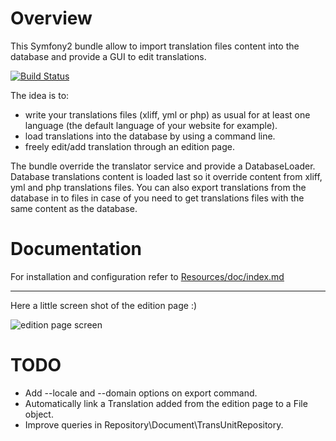 Overview
========

This Symfony2 bundle allow to import translation files content into the database and provide a GUI to edit translations.

[![Build Status](https://secure.travis-ci.org/lexik/LexikTranslationBundle.png)](http://travis-ci.org/lexik/LexikTranslationBundle)

The idea is to:

* write your translations files (xliff, yml or php) as usual for at least one language (the default language of your website for example).
* load translations into the database by using a command line.
* freely edit/add translation through an edition page.

The bundle override the translator service and provide a DatabaseLoader.
Database translations content is loaded last so it override content from xliff, yml and php translations files.
You can also export translations from the database in to files in case of you need to get translations files with the same content as the database.

Documentation
=============

For installation and configuration refer to [Resources/doc/index.md](https://github.com/lexik/LexikTranslationBundle/blob/master/Resources/doc/index.md)

___________________

Here a little screen shot of the edition page :)

![edition page screen](https://github.com/lexik/LexikTranslationBundle/raw/master/Resources/doc/screen/grid.jpg)

TODO
====

* Add --locale and --domain options on export command.
* Automatically link a Translation added from the edition page to a File object.
* Improve queries in Repository\Document\TransUnitRepository.

